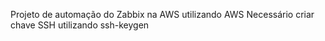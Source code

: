 Projeto de automação do Zabbix na AWS utilizando AWS
Necessário criar chave SSH utilizando ssh-keygen
